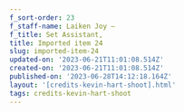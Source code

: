 ```yaml
---
f_sort-order: 23
f_staff-name: Laiken Joy –
f_title: Set Assistant,
title: Imported item 24
slug: imported-item-24
updated-on: '2023-06-21T11:01:08.514Z'
created-on: '2023-06-21T11:01:08.514Z'
published-on: '2023-06-28T14:12:18.164Z'
layout: '[credits-kevin-hart-shoot].html'
tags: credits-kevin-hart-shoot
---
```



